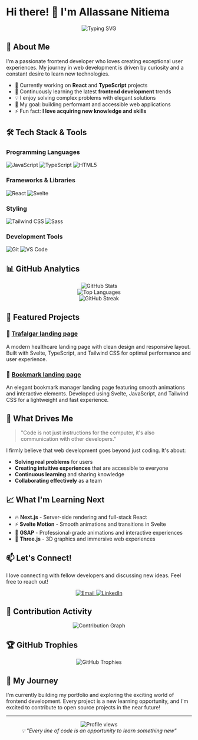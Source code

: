# Hi there! 👋 I'm Allassane Nitiema

<div align="center">
  <img src="https://readme-typing-svg.herokuapp.com?font=Fira+Code&pause=1000&color=2E9EF7&center=true&vCenter=true&width=435&lines=Frontend+Web+Developer;Passionate+about+Clean+Code;Always+Learning+New+Things;Building+Amazing+User+Experiences" alt="Typing SVG" />
</div>

## 🚀 About Me

I'm a passionate frontend developer who loves creating exceptional user experiences. My journey in web development is driven by curiosity and a constant desire to learn new technologies.

- 🔭 Currently working on **React** and **TypeScript** projects
- 🌱 Continuously learning the latest **frontend development** trends
- 💡 I enjoy solving complex problems with elegant solutions
- 🎯 My goal: building performant and accessible web applications
- ⚡ Fun fact: **I love acquiring new knowledge and skills**

## 🛠️ Tech Stack & Tools

### Programming Languages
<p align="left">
  <img src="https://img.shields.io/badge/JavaScript-F7DF1E?style=for-the-badge&logo=javascript&logoColor=black" alt="JavaScript"/>
  <img src="https://img.shields.io/badge/TypeScript-007ACC?style=for-the-badge&logo=typescript&logoColor=white" alt="TypeScript"/>
  <img src="https://img.shields.io/badge/HTML5-E34F26?style=for-the-badge&logo=html5&logoColor=white" alt="HTML5"/>
</p>

### Frameworks & Libraries
<p align="left">
  <img src="https://img.shields.io/badge/React-20232A?style=for-the-badge&logo=react&logoColor=61DAFB" alt="React"/>
  <img src="https://img.shields.io/badge/Svelte-4A4A55?style=for-the-badge&logo=svelte&logoColor=FF3E00" alt="Svelte"/>
</p>

### Styling
<p align="left">
  <img src="https://img.shields.io/badge/Tailwind_CSS-38B2AC?style=for-the-badge&logo=tailwind-css&logoColor=white" alt="Tailwind CSS"/>
  <img src="https://img.shields.io/badge/Sass-CC6699?style=for-the-badge&logo=sass&logoColor=white" alt="Sass"/>
</p>

### Development Tools
<p align="left">
  <img src="https://img.shields.io/badge/GIT-E44C30?style=for-the-badge&logo=git&logoColor=white" alt="Git"/>
  <img src="https://img.shields.io/badge/VS_Code-007ACC?style=for-the-badge&logo=visual-studio-code&logoColor=white" alt="VS Code"/>
</p>

## 📊 GitHub Analytics

<div align="center">
  <img src="https://github-readme-stats.vercel.app/api?username=NitiemaAllassane&show_icons=true&theme=tokyonight&hide_border=true&count_private=true" alt="GitHub Stats" />
</div>

<div align="center">
  <img src="https://github-readme-stats.vercel.app/api/top-langs/?username=NitiemaAllassane&layout=compact&theme=tokyonight&hide_border=true" alt="Top Languages" />
</div>

<div align="center">
  <img src="https://github-readme-streak-stats.herokuapp.com/?user=NitiemaAllassane&theme=tokyonight&hide_border=true" alt="GitHub Streak" />
</div>

## 🎯 Featured Projects

### 🌟 [Trafalgar landing page]([project-link](https://trafalgar-site-seven.vercel.app/))
A modern healthcare landing page with clean design and responsive layout. Built with Svelte, TypeScript, and Tailwind CSS for optimal performance and user experience.

### 🚀 [Bookmark landing page]([project-link](https://bookmark-landing-page-orcin-three.vercel.app/))
An elegant bookmark manager landing page featuring smooth animations and interactive elements. Developed using Svelte, JavaScript, and Tailwind CSS for a lightweight and fast experience.


## 🌟 What Drives Me

> "Code is not just instructions for the computer, it's also communication with other developers."

I firmly believe that web development goes beyond just coding. It's about:
- **Solving real problems** for users
- **Creating intuitive experiences** that are accessible to everyone
- **Continuous learning** and sharing knowledge
- **Collaborating effectively** as a team

## 📈 What I'm Learning Next

- 🔥 **Next.js** - Server-side rendering and full-stack React
- ⚡ **Svelte Motion** - Smooth animations and transitions in Svelte
- 🎨 **GSAP** - Professional-grade animations and interactive experiences
- 🌟 **Three.js** - 3D graphics and immersive web experiences

## 📫 Let's Connect!

I love connecting with fellow developers and discussing new ideas. Feel free to reach out!

<p align="center">
  <a href="mailto:allassanenitiema@gmail.com">
    <img src="https://img.shields.io/badge/Email-D14836?style=for-the-badge&logo=gmail&logoColor=white" alt="Email"/>
  </a>
  <a href="https://linkedin.com/in/allassane-nitiema-400a5835a">
    <img src="https://img.shields.io/badge/LinkedIn-0077B5?style=for-the-badge&logo=linkedin&logoColor=white" alt="LinkedIn"/>
  </a>
</p>

## 🎨 Contribution Activity

<div align="center">
  <img src="https://github-readme-activity-graph.vercel.app/graph?username=NitiemaAllassane&theme=tokyo-night&hide_border=true&color=5BCDEC&line=5BCDEC&point=FFFFFF" alt="Contribution Graph" />
</div>

## 🏆 GitHub Trophies

<div align="center">
  <img src="https://github-profile-trophy.vercel.app/?username=NitiemaAllassane&theme=tokyonight&no-frame=true&column=7" alt="GitHub Trophies" />
</div>

## 🎯 My Journey

I'm currently building my portfolio and exploring the exciting world of frontend development. Every project is a new learning opportunity, and I'm excited to contribute to open source projects in the near future!

---

<div align="center">
  <img src="https://komarev.com/ghpvc/?username=NitiemaAllassane&color=blueviolet&style=flat-square&label=Profile+Views" alt="Profile views" />
</div>

<div align="center">
  <i>💡 "Every line of code is an opportunity to learn something new"</i>
</div>
